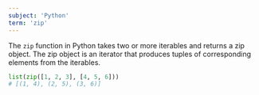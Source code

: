 ```yaml
---
subject: 'Python'
term: 'zip'
---
```


The `zip` function in Python takes two or more iterables and returns a zip object. The zip object is an iterator that produces tuples of corresponding elements from the iterables.

```python
list(zip([1, 2, 3], [4, 5, 6]))
# [(1, 4), (2, 5), (3, 6)]
```
